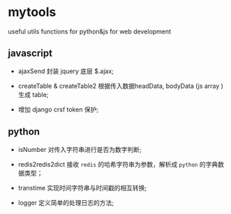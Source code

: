 # mytools
useful utils functions for python&amp;js for web development

## javascript

- ajaxSend 封装 jquery 底层 $.ajax;

- createTable & createTable2 根据传入数据headData, bodyData (js array ) 生成 table;

- 增加 django crsf token 保护;


## python

- isNumber 对传入字符串进行是否为数字判断;

- redis2redis2dict 接收 `redis` 的哈希字符串为参数，解析成 `python` 的字典数据类型；

- transtime 实现时间字符串与时间戳的相互转换;

- logger 定义简单的处理日志的方法;
